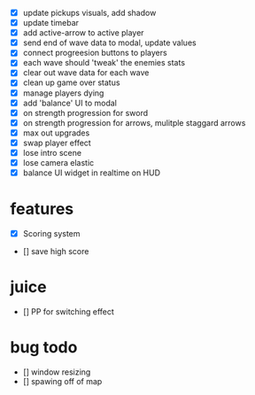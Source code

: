 - [x] update pickups visuals, add shadow
- [x] update timebar
- [x] add active-arrow to active player
- [x] send end of wave data to modal, update values
- [x] connect progreesion buttons to players
- [x] each wave should 'tweak' the enemies stats
- [x] clear out wave data for each wave
- [x] clean up game over status
- [x] manage players dying
- [x] add 'balance' UI to modal
- [x] on strength progression for sword
- [x] on strength progression for arrows, mulitple staggard arrows
- [x] max out upgrades
- [x] swap player effect
- [x] lose intro scene
- [x] lose camera elastic
- [x] balance UI widget in realtime on HUD

# features

- [x] Scoring system
- [] save high score

# juice

- [] PP for switching effect

# bug todo

- [] window resizing
- [] spawing off of map
